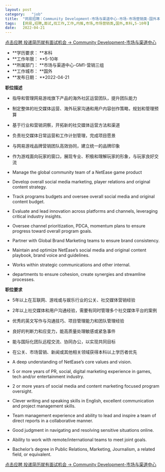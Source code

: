 ```yaml
---
layout:	post
category:	"job"
title:	"网易招聘：Community Development-市场与渠道中心-市场-市场营销类-国外本科5-10年"
tags:	[网易,招聘,面试,找工作,工作,内推,市场,市场营销类,国外,本科,5-10年]
date:	2022-04-21
---
```


[点击应聘 投递简历就有面试机会 ->  Community Development-市场与渠道中心](http://mobile.bole.netease.com/bole/boleDetail?id=38419&employeeId=346f03c3cda5f04c&key=all)



- **学历要求： **本科
- **工作年限： **5-10年
- **所属部门： **市场与渠道中心-GM1-营销三组
- **工作城市： **国外
- **发布日期： **2022-04-21



**职位描述**

- 指导和管理网易游戏旗下产品的海外社区运营团队，提升团队能力

- 制定整体的社交媒体运营、海外玩家沟通和用户内容创作策略，规划和管理预算

- 基于行业和营销洞察，开拓新的社交媒体运营方法和渠道

- 负责社交媒体日常运营和工作计划管理，完成项目愿景

- 与网易游戏品牌营销团队高效协同，建立统一的品牌印象

- 作为游戏面向玩家的窗口，展现专业、积极和理解玩家的形象，与玩家良好交流



- Manage the global community team of a NetEase game product

- Develop overall social media marketing, player relations and original content strategy.

- Track programs budgets and oversee overall social media and original content budget.

- Evaluate and lead innovation across platforms and channels, leveraging critical industry insights.

- Oversee channel prioritization, PDCA, momentum plans to ensure progress toward overall program goals.

- Partner with Global Brand Marketing teams to ensure brand consistency.

- Maintain and optimize NetEase’s social media and original content playbook, brand voice and guidelines.

- Works within strategic communications and other internal.

- departments to ensure cohesion, create synergies and streamline processes.



**职位要求**

- 5年以上在互联网、游戏或与娱乐行业的公关、社交媒体营销经验

- 2年以上社交媒体和用户沟通经验，需要有同时管理多个社交媒体平台的案例

- 优秀的英文写作与沟通技巧、项目管理能力和团队管理经验

- 良好的判断力和应变力，能高质量处理敏感或紧急事件

- 能与国际化团队远程交流、协同办公，以实现共同目标

- 在公关、市场营销、新闻或其他相关领域获得本科以上学历者优先



- A deep understanding of NetEase’s core values and vision.

- 5 or more years of PR, social, digital marketing experience in games, tech and/or entertainment industry.

- 2 or more years of social media and content marketing focused program oversight.

- Clever writing and speaking skills in English, excellent communication and project management skills.

- Team management experience and ability to lead and inspire a team of direct reports in a collaborative manner.

- Good judgment in navigating and resolving sensitive situations online.

- Ability to work with remote/international teams to meet joint goals.

- Bachelor’s degree in Public Relations, Marketing, Journalism, a related field, or equivalent.



[点击应聘 投递简历就有面试机会 ->  Community Development-市场与渠道中心](http://mobile.bole.netease.com/bole/boleDetail?id=38419&employeeId=346f03c3cda5f04c&key=all)